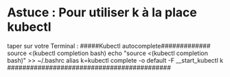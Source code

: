 # Astuce : Pour utiliser k à la place kubectl 
taper sur votre Terminal :
#####Kubectl autocomplete#############
source <(kubectl completion bash)
echo "source <(kubectl completion bash)" >> ~/.bashrc
alias k=kubectl
complete -o default -F __start_kubectl k
###########################################
